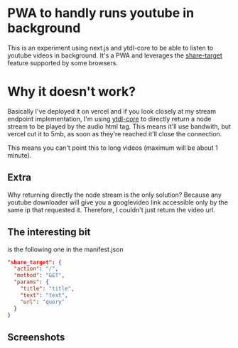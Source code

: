 # PWA to handly runs youtube in background

This is an experiment using next.js and ytdl-core to be able to listen to youtube videos in background.
It's a PWA and leverages the [share-target](https://web.dev/web-share-target/) feature supported by some browsers.

# Why it doesn't work?

Basically I've deployed it on vercel and if you look closely at my stream endpoint implementation, I'm using [ytdl-core](https://github.com/fent/node-ytdl-core) to directly return a node stream to be played by the audio html tag. This means it'll use bandwith, but vercel cut it to 5mb, as soon as they're reached it'll close the connection.

This means you can't point this to long videos (maximum will be about 1 minute).

## Extra

Why returning directly the node stream is the only solution?
Because any youtube downloader will give you a googlevideo link accessible only by the same ip that requested it. Therefore, I couldn't just return the video url.

## The interesting bit

is the following one in the manifest.json

```json
"share_target": {
  "action": "/",
  "method": "GET",
  "params": {
    "title": "title",
    "text": "text",
    "url": "query"
  }
}
```

## Screenshots
